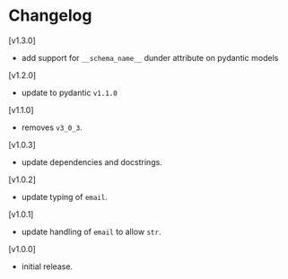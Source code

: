 # Changelog

[v1.3.0]

- add support for `__schema_name__` dunder attribute on pydantic models

[v1.2.0]

- update to pydantic `v1.1.0`

[v1.1.0]

- removes `v3_0_3`.

[v1.0.3]

- update dependencies and docstrings.

[v1.0.2]

- update typing of `email`.

[v1.0.1]

- update handling of `email` to allow `str`.

[v1.0.0]

- initial release.
